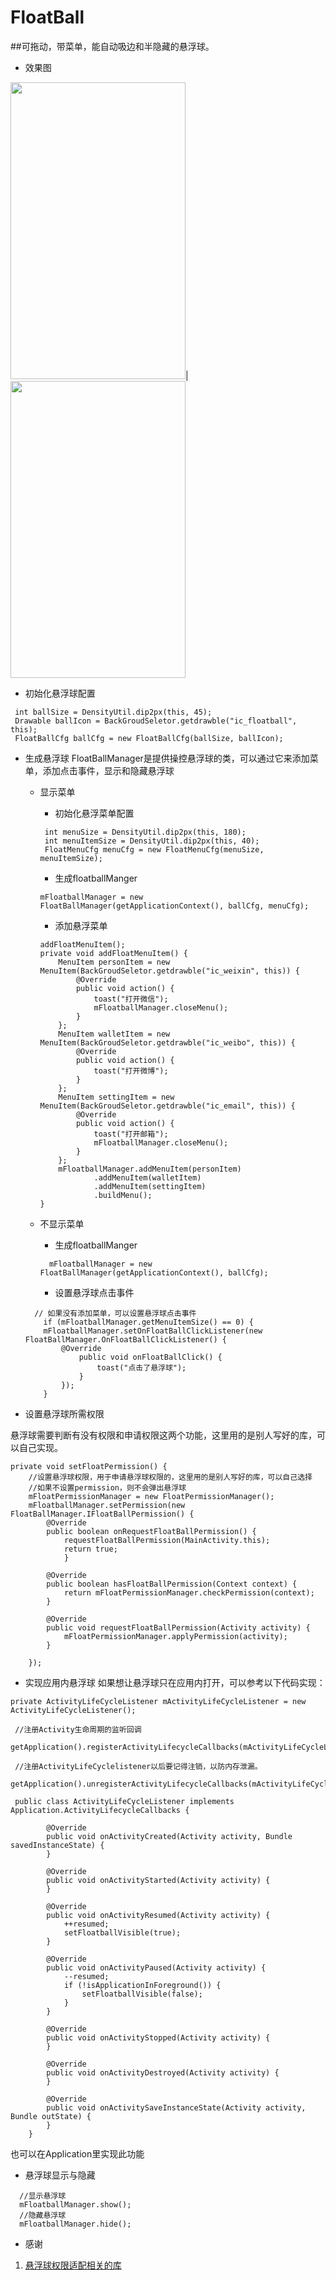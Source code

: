 # FloatBall
##可拖动，带菜单，能自动吸边和半隐藏的悬浮球。

- 效果图

 <img src="gifs/gif1.gif" width="280" height="475" />|<img src="gifs/gif2.gif" width="280" height="475" />



- 初始化悬浮球配置

```
 int ballSize = DensityUtil.dip2px(this, 45);
 Drawable ballIcon = BackGroudSeletor.getdrawble("ic_floatball", this);
 FloatBallCfg ballCfg = new FloatBallCfg(ballSize, ballIcon);
```
- 生成悬浮球
FloatBallManager是提供操控悬浮球的类，可以通过它来添加菜单，添加点击事件，显示和隐藏悬浮球
    - 显示菜单
        - 初始化悬浮菜单配置

        ```
         int menuSize = DensityUtil.dip2px(this, 180);
         int menuItemSize = DensityUtil.dip2px(this, 40);
         FloatMenuCfg menuCfg = new FloatMenuCfg(menuSize, menuItemSize);
        ```
        - 生成floatballManger

        ```
        mFloatballManager = new FloatBallManager(getApplicationContext(), ballCfg, menuCfg);
        ```
        - 添加悬浮菜单

        ```
        addFloatMenuItem();
        private void addFloatMenuItem() {
            MenuItem personItem = new MenuItem(BackGroudSeletor.getdrawble("ic_weixin", this)) {
                @Override
                public void action() {
                    toast("打开微信");
                    mFloatballManager.closeMenu();
                }
            };
            MenuItem walletItem = new MenuItem(BackGroudSeletor.getdrawble("ic_weibo", this)) {
                @Override
                public void action() {
                    toast("打开微博");
                }
            };
            MenuItem settingItem = new MenuItem(BackGroudSeletor.getdrawble("ic_email", this)) {
                @Override
                public void action() {
                    toast("打开邮箱");
                    mFloatballManager.closeMenu();
                }
            };
            mFloatballManager.addMenuItem(personItem)
                    .addMenuItem(walletItem)
                    .addMenuItem(settingItem)
                    .buildMenu();
        }
        ```

    - 不显示菜单

         - 生成floatballManger
        ```
          mFloatballManager = new FloatBallManager(getApplicationContext(), ballCfg);
        ```
        - 设置悬浮球点击事件

    ```
      // 如果没有添加菜单，可以设置悬浮球点击事件
        if (mFloatballManager.getMenuItemSize() == 0) {
        mFloatballManager.setOnFloatBallClickListener(new FloatBallManager.OnFloatBallClickListener() {
            @Override
                public void onFloatBallClick() {
                    toast("点击了悬浮球");
                }
            });
        }
    ```
- 设置悬浮球所需权限

悬浮球需要判断有没有权限和申请权限这两个功能，这里用的是别人写好的库，可以自己实现。

```
private void setFloatPermission() {
    //设置悬浮球权限，用于申请悬浮球权限的，这里用的是别人写好的库，可以自己选择
    //如果不设置permission，则不会弹出悬浮球
    mFloatPermissionManager = new FloatPermissionManager();
    mFloatballManager.setPermission(new FloatBallManager.IFloatBallPermission() {
        @Override
        public boolean onRequestFloatBallPermission() {
            requestFloatBallPermission(MainActivity.this);
            return true;
            }

        @Override
        public boolean hasFloatBallPermission(Context context) {
            return mFloatPermissionManager.checkPermission(context);
        }

        @Override
        public void requestFloatBallPermission(Activity activity) {
            mFloatPermissionManager.applyPermission(activity);
        }

    });
```
- 实现应用内悬浮球
如果想让悬浮球只在应用内打开，可以参考以下代码实现：

```
private ActivityLifeCycleListener mActivityLifeCycleListener = new ActivityLifeCycleListener();

 //注册Activity生命周期的监听回调
 getApplication().registerActivityLifecycleCallbacks(mActivityLifeCycleListener);

 //注册ActivityLifeCyclelistener以后要记得注销，以防内存泄漏。
 getApplication().unregisterActivityLifecycleCallbacks(mActivityLifeCycleListener);

 public class ActivityLifeCycleListener implements Application.ActivityLifecycleCallbacks {

        @Override
        public void onActivityCreated(Activity activity, Bundle savedInstanceState) {
        }

        @Override
        public void onActivityStarted(Activity activity) {
        }

        @Override
        public void onActivityResumed(Activity activity) {
            ++resumed;
            setFloatballVisible(true);
        }

        @Override
        public void onActivityPaused(Activity activity) {
            --resumed;
            if (!isApplicationInForeground()) {
                setFloatballVisible(false);
            }
        }

        @Override
        public void onActivityStopped(Activity activity) {
        }

        @Override
        public void onActivityDestroyed(Activity activity) {
        }

        @Override
        public void onActivitySaveInstanceState(Activity activity, Bundle outState) {
        }
    }

```
也可以在Application里实现此功能

- 悬浮球显示与隐藏

```
  //显示悬浮球
  mFloatballManager.show();
  //隐藏悬浮球
  mFloatballManager.hide();
```

- 感谢

1. [悬浮球权限适配相关的库](https://github.com/zhaozepeng/FloatWindowPermission)





